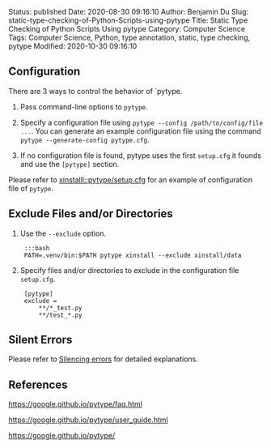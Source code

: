 Status: published
Date: 2020-08-30 09:16:10
Author: Benjamin Du
Slug: static-type-checking-of-Python-Scripts-using-pytype
Title: Static Type Checking of Python Scripts Using pytype
Category: Computer Science
Tags: Computer Science, Python, type annotation, static, type checking, pytype
Modified: 2020-10-30 09:16:10
## Configuration 

There are 3 ways to control the behavior of `pytype.

1. Pass command-line options to `pytype`. 

2. Specify a configuration file using `pytype --config /path/to/config/file ...`.
    You can generate an example configuration file 
    using the command `pytype --generate-config pytype.cfg`.

3. If no configuration file is found,
    pytype uses the first `setup.cfg` it founds 
    and use the `[pytype]` section. 

Please refer to 
[xinstalll::pytype/setup.cfg](https://github.com/dclong/xinstall/blob/dev/xinstall/data/pytype/setup.cfg)
for an example of configuration file of `pytype`.

## Exclude Files and/or Directories

1. Use the `--exclude` option. 

        :::bash
        PATH=.venv/bin:$PATH pytype xinstall --exclude xinstall/data

2. Specify files and/or directories to exclude in the configuration file `setup.cfg`. 

        [pytype]
        exclude = 
            **/*_test.py 
            **/test_*.py 

## Silent Errors

Please refer to 
[Silencing errors](https://google.github.io/pytype/user_guide.html#silencing-errors)
for detailed explanations.

## References 

https://google.github.io/pytype/faq.html

https://google.github.io/pytype/user_guide.html

https://google.github.io/pytype/